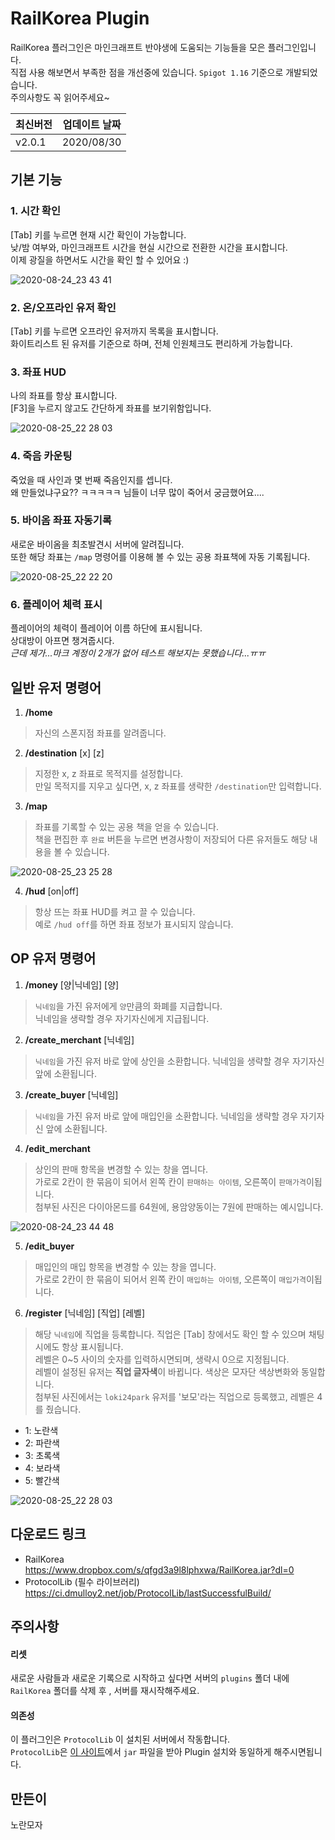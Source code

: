 
# RailKorea Plugin
RailKorea 플러그인은 마인크래프트 반야생에 도움되는 기능들을 모은 플러그인입니다.  
직접 사용 해보면서 부족한 점을 개선중에 있습니다.
`Spigot 1.16` 기준으로 개발되었습니다.  
주의사항도 꼭 읽어주세요~

| 최신버전 |  업데이트 날짜 |
|--|--|
| v2.0.1 | 2020/08/30 |

## 기본 기능
### 1. 시간 확인
[Tab] 키를 누르면 현재 시간 확인이 가능합니다.   
낮/밤 여부와, 마인크래프트 시간을 현실 시간으로 전환한 시간을 표시합니다.  
이제 광질을 하면서도 시간을 확인 할 수 있어요 :)

![2020-08-24_23 43 41](https://user-images.githubusercontent.com/12989924/91186809-7113ff00-e72a-11ea-920b-82170b02d3b5.png)

### 2. 온/오프라인 유저 확인
[Tab] 키를 누르면 오프라인 유저까지 목록을 표시합니다.  
화이트리스트 된 유저를 기준으로 하며, 전체 인원체크도 편리하게 가능합니다.

### 3. 좌표 HUD
나의 좌표를 항상 표시합니다.   
[F3]을 누르지 않고도 간단하게 좌표를 보기위함입니다.

![2020-08-25_22 28 03](https://user-images.githubusercontent.com/12989924/91186817-72ddc280-e72a-11ea-9416-157307111ddf.jpg)

### 4. 죽음 카운팅
죽었을 때 사인과 몇 번째 죽음인지를 셉니다.   
왜 만들었냐구요?? ㅋㅋㅋㅋㅋ 님들이 너무 많이 죽어서 궁금했어요....

### 5. 바이옴 좌표 자동기록
새로운 바이옴을 최초발견시 서버에 알려집니다.  
또한 해당 좌표는 `/map` 명령어를 이용해 볼 수 있는 공용 좌표책에 자동 기록됩니다.

![2020-08-25_22 22 20](https://user-images.githubusercontent.com/12989924/91186796-6c4f4b00-e72a-11ea-8a2f-15150e3c29db.png)

### 6. 플레이어 체력 표시
플레이어의 체력이 플레이어 이름 하단에 표시됩니다.  
상대방이 아프면 챙겨줍시다.  
_근데 제가...마크 계정이 2개가 없어 테스트 해보지는 못했습니다...ㅠㅠ_

## 일반 유저 명령어
1. **/home**
> 자신의 스폰지점 좌표를 알려줍니다.

2. **/destination** [x] [z]
> 지정한 x, z 좌표로 목적지를 설정합니다.  
> 만일 목적지를 지우고 싶다면, x, z 좌표를 생략한 `/destination`만 입력합니다.

3. **/map**
> 좌표를 기록할 수 있는 공용 책을 얻을 수 있습니다.  
> 책을 편집한 후 `완료` 버튼을 누르면 변경사항이 저장되어 다른 유저들도 해당 내용을 볼 수 있습니다.

![2020-08-25_23 25 28](https://user-images.githubusercontent.com/12989924/91186825-73765900-e72a-11ea-98f2-a50b4f9470e9.png)

4. **/hud** [on|off]
> 항상 뜨는 좌표 HUD를 켜고 끌 수 있습니다.  
> 예로 `/hud off`를 하면 좌표 정보가 표시되지 않습니다.

## OP 유저  명령어
1. **/money** [양|닉네임] [양]
> `닉네임`을 가진 유저에게 `양`만큼의 화폐를 지급합니다.  
>닉네임을 생략할 경우 자기자신에게 지급됩니다.

2. **/create_merchant** [닉네임]
> `닉네임`을 가진 유저 바로 앞에 상인을 소환합니다. 닉네임을 생략할 경우 자기자신 앞에 소환됩니다.

3. **/create_buyer** [닉네임]
> `닉네임`을 가진 유저 바로 앞에 매입인을 소환합니다. 닉네임을 생략할 경우 자기자신 앞에 소환됩니다.

4. **/edit_merchant**
> 상인의 판매 항목을 변경할 수 있는 창을 엽니다.  
> 가로로 2칸이 한 묶음이 되어서 왼쪽 칸이 `판매하는 아이템`, 오른쪽이 `판매가격`이됩니다.  
> 첨부된 사진은 다이아몬드를 64원에, 용암양동이는 7원에 판매하는 예시입니다.

![2020-08-24_23 44 48](https://user-images.githubusercontent.com/12989924/91186807-6f4a3b80-e72a-11ea-9c58-7eb5c5553c45.png)

5. **/edit_buyer**
> 매입인의 매입 항목을 변경할 수 있는 창을 엽니다.  
> 가로로 2칸이 한 묶음이 되어서 왼쪽 칸이 `매입하는 아이템`, 오른쪽이 `매입가격`이됩니다.

6. **/register** [닉네임] [직업] [레벨]
> 해당 `닉네임`에 직업을 등록합니다. 직업은 [Tab] 창에서도 확인 할 수 있으며 채팅시에도 항상 표시됩니다.  
>레벨은 0~5 사이의 숫자를 입력하시면되며, 생략시 0으로 지정됩니다.  
> 레벨이 설정된 유저는 **직업 글자색**이 바뀝니다. 색상은 모자단 색상변화와 동일합니다.  
> 첨부된 사진에서는 `loki24park` 유저를 '보모'라는 직업으로 등록했고, 레벨은 4를 줬습니다.
- 1: 노란색
- 2: 파란색
- 3: 초록색
- 4: 보라색
- 5: 빨간색

![2020-08-25_22 28 03](https://user-images.githubusercontent.com/12989924/91186820-72ddc280-e72a-11ea-8e84-3c713cbc90f5.png)


## 다운로드 링크
- RailKorea  
https://www.dropbox.com/s/qfgd3a9l8lphxwa/RailKorea.jar?dl=0
- ProtocolLib (필수 라이브러리)  
https://ci.dmulloy2.net/job/ProtocolLib/lastSuccessfulBuild/

## 주의사항
#### 리셋
새로운 사람들과 새로운 기록으로 시작하고 싶다면 서버의 `plugins` 폴더 내에 `RailKorea` 폴더를 삭제 후 , 서버를 재시작해주세요.
#### 의존성
이 플러그인은 `ProtocolLib` 이 설치된 서버에서 작동합니다.  
`ProtocolLib`은 [이 사이트](https://ci.dmulloy2.net/job/ProtocolLib/lastSuccessfulBuild/)에서 `jar` 파일을 받아 Plugin 설치와 동일하게 해주시면됩니다.

## 만든이
노란모자
